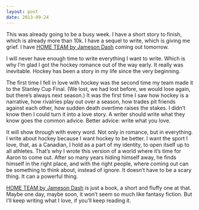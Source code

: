 ```yaml
---
layout: post
date: 2013-09-24
---
```


This was already going to be a busy week. I have a short story to finish, which is already more than 10k. I have a sequel to write, which is giving me grief. I have [HOME TEAM by Jameson Dash](https://www.dreamspinnerpress.com/books/home-team-by-jameson-dash-2792-b) coming out tomorrow.

I will never have enough time to write everything I want to write. Which is why I’m glad I got the hockey romance out of the way early. It really was inevitable. Hockey has been a story in my life since the very beginning. 

The first time I fell in love with hockey was the second time my team made it to the Stanley Cup Final. (We lost, we had lost before, we would lose again, but there’s always next season.) It was the first time I saw how hockey is a narrative, how rivalries play out over a season, how trades pit friends against each other, how sudden death overtime raises the stakes. I didn’t know then I could turn it into a love story. A writer should write what they know goes the common advice. Better advice: write what you love.

It will show through with every word. Not only in romance, but in everything. I write about hockey because I want hockey to be better. I want the sport I love, that, as a Canadian, I hold as a part of my identity, to open itself up to all athletes. That’s why I wrote this version of a world where it’s time for Aaron to come out. After so many years hiding himself away, he finds himself in the right place, and with the right people, where coming out can be something to think about, instead of ignore. It doesn’t have to be a scary thing. It can a powerful thing.

[HOME TEAM by Jameson Dash](https://www.dreamspinnerpress.com/books/home-team-by-jameson-dash-2792-b) is just a book, a short and fluffy one at that. Maybe one day, maybe soon, it won’t seem so much like fantasy fiction. But I’ll keep writing what I love, if you’ll keep reading it. 
